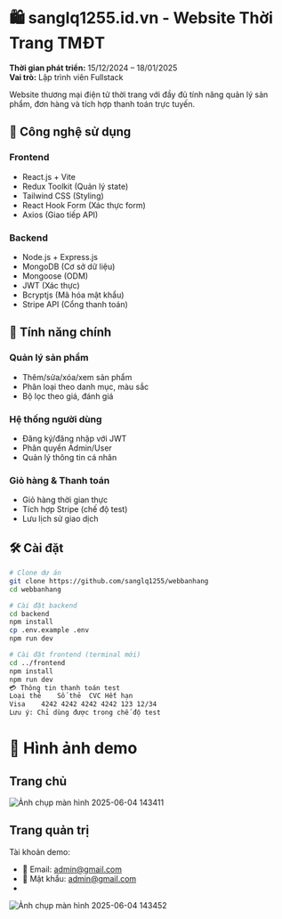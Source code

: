 # 🛍️ sanglq1255.id.vn - Website Thời Trang TMĐT

**Thời gian phát triển:** 15/12/2024 – 18/01/2025  
**Vai trò:** Lập trình viên Fullstack  

Website thương mại điện tử thời trang với đầy đủ tính năng quản lý sản phẩm, đơn hàng và tích hợp thanh toán trực tuyến.

## 🚀 Công nghệ sử dụng

### Frontend
- React.js + Vite
- Redux Toolkit (Quản lý state)
- Tailwind CSS (Styling)
- React Hook Form (Xác thực form)
- Axios (Giao tiếp API)

### Backend
- Node.js + Express.js
- MongoDB (Cơ sở dữ liệu)
- Mongoose (ODM)
- JWT (Xác thực)
- Bcryptjs (Mã hóa mật khẩu)
- Stripe API (Cổng thanh toán)

## 🔑 Tính năng chính

### Quản lý sản phẩm
- Thêm/sửa/xóa/xem sản phẩm
- Phân loại theo danh mục, màu sắc
- Bộ lọc theo giá, đánh giá

### Hệ thống người dùng
- Đăng ký/đăng nhập với JWT
- Phân quyền Admin/User
- Quản lý thông tin cá nhân

### Giỏ hàng & Thanh toán
- Giỏ hàng thời gian thực
- Tích hợp Stripe (chế độ test)
- Lưu lịch sử giao dịch

## 🛠️ Cài đặt

```bash
# Clone dự án
git clone https://github.com/sanglq1255/webbanhang
cd webbanhang

# Cài đặt backend
cd backend
npm install
cp .env.example .env
npm run dev

# Cài đặt frontend (terminal mới)
cd ../frontend
npm install
npm run dev
💳 Thông tin thanh toán test
Loại thẻ	Số thẻ	CVC	Hết hạn
Visa	4242 4242 4242 4242	123	12/34
Lưu ý: Chỉ dùng được trong chế độ test
```
# 📸 Hình ảnh demo
## Trang chủ

![Ảnh chụp màn hình 2025-06-04 143411](https://github.com/user-attachments/assets/9445a657-08fe-4ad2-af99-b13ff8a2729b)

##  Trang quản trị

Tài khoản demo:
- 📧 Email: admin@gmail.com
- 🔑 Mật khẩu: admin@gmail.com
- 
![Ảnh chụp màn hình 2025-06-04 143452](https://github.com/user-attachments/assets/24b37965-93a8-4e98-818f-add035ae585a)
